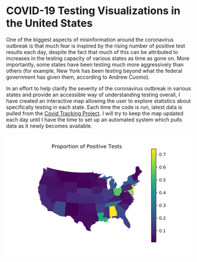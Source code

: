 # COVID-19 Testing Visualizations in the United States

One of the biggest aspects of misinformation around the coronavirus outbreak is that much fear is inspired by the rising number of positive test results each day, despite the fact that much of this can be attributed to increases in the testing capacity of various states as time as gone on. More importantly, some states have been testing much more aggressively than others (for example, New York has been testing beyond what the federal government has given them, according to Andrew Cuomo).

In an effort to help clarify the severity of the coronavirus outbreak in various states and provide an accessible way of understanding testing overall, I have created an interactive map allowing the user to explore statistics about specifically testing in each state. Each time the code is run, latest data is pulled from the [Covid Tracking Project](https://covidtracking.com/data/).
I will try to keep the map updated each day until I have the time to set up an automated system which pulls data as it newly becomes available. 

![Coronavirus Testing vs Positives, March 20th 2020](https://github.com/nicksawhney/covid_testing/blob/master/us_positive_tests.png)
